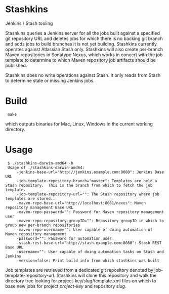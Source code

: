 Stashkins
=========

Jenkins / Stash tooling

Stashkins queries a Jenkins server for all the jobs built against
a specified git repository URL and deletes jobs for which there is
no backing git branch and adds jobs to build branches it is not yet
building.  Stashkins currently operates against Atlassian Stash
only.  Stashkins will also create per-branch Maven repositories in
Sonatype Nexus, which works in concert with the job template to
determine to which Maven repository job artifacts should be published.

Stashkins does no write operations against Stash.  It only reads
from Stash to determine stale or missing Jenkins jobs.

Build
=====

     make

which outputs binaries for Mac, Linux, Windows in the current working
directory.

Usage
=====

     $ ./stashkins-darwin-amd64 -h
     Usage of ./stashkins-darwin-amd64:
         -jenkins-base-url="http://jenkins.example.com:8080": Jenkins Base URL
         -job-template-repository-branch="master": Templates are held a Stash repository.  This is the branch from which to fetch the job template.
         -job-template-repository-url="": The Stash repository where job templates are stored..
         -maven-repo-base-url="http://localhost:8081/nexus": Maven repository management Base URL
         -maven-repo-password="": Password for Maven repository management user
         -maven-repo-repository-groupID="": Repository groupID in which to group new per-branch repositories
         -maven-repo-username="": User capable of doing automation of Maven repository management
         -password="": Password for automation user
         -stash-rest-base-url="http://stash.example.com:8080": Stash REST Base URL
         -username="": User capable of doing automation tasks on Stash and Jenkins
         -version=false: Print build info from which stashkins was built

Job templates are retrieved from a dedicated git repository denoted
by job-template-repository-url.  Stashkins will clone this repository
and walk the directory tree looking for project-key/slug/template.xml
files on which to base new jobs for project *project-key* and
repository *slug*.
